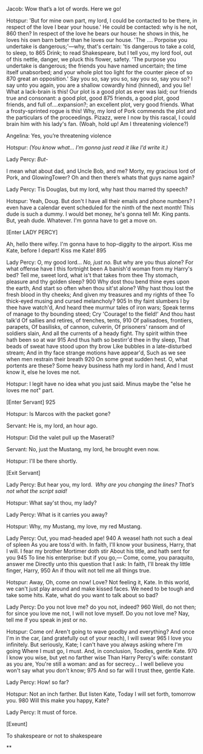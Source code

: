 Jacob: Wow that’s a lot of words. Here we go!
  
Hotspur: 'But for mine own part, my lord, I could be
contacted to be there, in respect of the love I bear
your house.' He could be contacted: why is he not, 860
then? In respect of the love he bears our house:
he shows in this, he loves his own barn better than
he loves our house. 'The …. Porpoise you undertake is dangerous;'—why, that's
certain: 'tis dangerous to take a cold, to sleep, to 865
Drink; to read Shakespeare, but I tell you, my lord fool, out of this
nettle, danger, we pluck this flower, safety. 'The
purpose you undertake is dangerous; the friends you
have named uncertain; the time itself unabsorbed; and
your whole plot too light for the counter piece of so 870
great an opposition.' Say you so, say you so, say you so, say you so? I say
unto you again, you are a shallow cowardly hind (hinned), and
you lie! What a lack-brain is this!
Our plot is a good plot as ever was laid; our
friends true and consonant: a good plot, good 875
friends, a good plot, good friends,
and full of….expansion?; an excellent plot,
very good friends. What a frosty-sprinted rogue is
this! Why, my lord of Pork commends the plot and the
particulars of the proceedings. Pizazz, were I now by
this rascal, I could brain him with his lady's fan.
(Woah, hold up! Am I threatening violence?)

Angelina: Yes, you’re threatening violence

Hotspur: *(You know what… I’m gonna just read it like I’d write it.)*

Lady Percy: *But-*

I mean what about dad, and Uncle Bob, and me?
Morty, my gracious lord of Pork, and GlowingTower?
Oh and then there’s whats that guys name again?

Lady Percy: Tis Douglas, but my lord, why hast thou marred thy speech?
  
Hotspur: Yeah, Doug.
But don't I have all their emails and phone numbers?
I even have a calendar event scheduled for the ninth of the next month!
This dude is such a dummy.
I would bet money, he's gonna tell Mr. King pants.
But, yeah dude. Whatever. 
I'm gonna have to get a move on.
  
[Enter LADY PERCY]
  
Ah, hello there wifey. I'm gonna have to hop-diggity to the airport.
Kiss me Kate, before I depart! 
Kiss me Kate! 895
  
Lady Percy: O, my good lord... *No, just no.*
But why are you thus alone?
For what offense have I this fortnight been
A banish'd woman from my Harry's bed?
Tell me, sweet lord, what is't that takes from thee
Thy stomach, pleasure and thy golden sleep? 900
Why dost thou bend thine eyes upon the earth,
And start so often when thou sit'st alone?
Why hast thou lost the fresh blood in thy cheeks;
And given my treasures and my rights of thee
To thick-eyed musing and cursed melancholy? 905
In thy faint slumbers I by thee have watch'd,
And heard thee murmur tales of iron wars;
Speak terms of manage to thy bounding steed;
Cry 'Courage! to the field!' And thou hast talk'd
Of sallies and retires, of trenches, tents, 910
Of palisadoes, frontiers, parapets,
Of basilisks, of cannon, culverin,
Of prisoners' ransom and of soldiers slain,
And all the currents of a heady fight.
Thy spirit within thee hath been so at war 915
And thus hath so bestirr'd thee in thy sleep,
That beads of sweat have stood upon thy brow
Like bubbles in a late-disturbed stream;
And in thy face strange motions have appear'd,
Such as we see when men restrain their breath 920
On some great sudden hest. O, what portents are these?
Some heavy business hath my lord in hand,
And I must know it, else he loves me not.
  
Hotspur: I legit have no idea what you just said. Minus maybe the "else he loves me not" part.
  
[Enter Servant] 925

Hotspur: Is Marcos with the packet gone?
  
Servant: He is, my lord, an hour ago.
  
Hotspur: Did the valet pull up the Maserati?
  
Servant: No, just the Mustang, my lord, he brought even now.
  
Hotspur: I'll be there shortly.
  
[Exit Servant]
  
Lady Percy: But hear you, my lord. 
*Why are you changing the lines? That’s not what the script said!*
  
Hotspur: What say'st thou, my lady?
  
Lady Percy: What is it carries you away?
  
Hotspur: Why, my Mustang, my love, my red Mustang.
  
Lady Percy: Out, you mad-headed ape! 940
A weasel hath not such a deal of spleen
As you are toss'd with. In faith,
I'll know your business, Harry, that I will.
I fear my brother Mortimer doth stir
About his title, and hath sent for you 945
To line his enterprise: but if you go,—
Come, come, you paraquito, answer me
Directly unto this question that I ask:
In faith, I'll break thy little finger, Harry, 950
An if thou wilt not tell me all things true.
  
Hotspur: Away,
Oh, come on now! Love? Not feeling it, Kate.
In this world, we can't just play around and make kissed faces. 
We need to be tough and take some hits. 
Kate, what do you want to talk about so bad?
  
Lady Percy: Do you not love me? do you not, indeed? 960
Well, do not then; for since you love me not,
I will not love myself. Do you not love me?
Nay, tell me if you speak in jest or no.

Hotspur: Come on! Aren't going to wave goodby and everything?
And once I'm in the car, (and gratefully out of your reach), I will swear 965
I love you infinitely. But seriously, Kate;
I can't have you always asking where I'm going
Where I must go, I must. And, in conclusion,
Toodles, gentle Kate. 970
I know you wise, but yet no farther wise
Than Harry Percy's wife: constant as you are,
You're still a woman: and as for secrecy...
I well believe you won't say what you don't know; 975
And so far will I trust thee, gentle Kate.

Lady Percy: How! so far?

Hotspur: Not an inch farther. But listen Kate,
Today I will set forth, tomorrow you. 980
Will this make you happy, Kate?

Lady Percy: It must of force.

[Exeunt]

  

To shakespeare or not to shakespeare

**